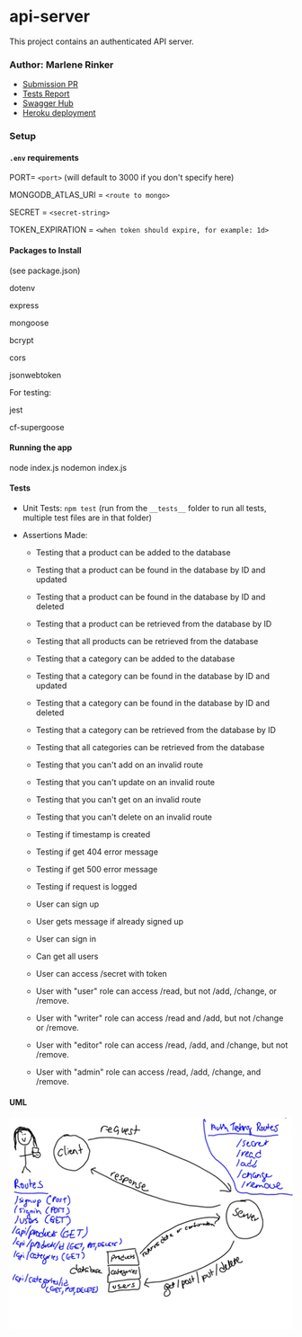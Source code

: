 # api-server

This project contains an authenticated API server.


### Author: Marlene Rinker

- [Submission PR](https://github.com/marlenerinker-401-advanced-javascript/authenticated-api-server/pull/1)
- [Tests Report](https://github.com/marlenerinker-401-advanced-javascript/authenticated-api-server/actions)
- [Swagger Hub](https://app.swaggerhub.com/apis/marlene-rinker/auth-api-server/0.1)
- [Heroku deployment](https://auth-api-server-mr401.herokuapp.com/)



### Setup

#### `.env` requirements
PORT= `<port>` (will default to 3000 if you don't specify here)

MONGODB_ATLAS_URI = `<route to mongo>`

SECRET = `<secret-string>`

TOKEN_EXPIRATION = `<when token should expire, for example: 1d>`

#### Packages to Install
(see package.json)

dotenv

express

mongoose

bcrypt

cors

jsonwebtoken


For testing:

jest

cf-supergoose



#### Running the app
node index.js 
nodemon index.js


#### Tests
- Unit Tests: `npm test` (run from the `__tests__` folder to run all tests, multiple test files are in that folder)

- Assertions Made:

  - Testing that a product can be added to the database

  - Testing that a product can be found in the database by ID and updated

  - Testing that a product can be found in the database by ID and deleted

  - Testing that a product can be retrieved from the database by ID

  - Testing that all products can be retrieved from the database

  - Testing that a category can be added to the database

  - Testing that a category can be found in the database by ID and updated

  - Testing that a category can be found in the database by ID and deleted

  - Testing that a category can be retrieved from the database by ID

  - Testing that all categories can be retrieved from the database

  - Testing that you can't add on an invalid route

  - Testing that you can't update on an invalid route

  - Testing that you can't get on an invalid route

  - Testing that you can't delete on an invalid route   

  - Testing if timestamp is created

  - Testing if get 404 error message

  - Testing if get 500 error message

  - Testing if request is logged
  - User can sign up
  - User gets message if already signed up
  - User can sign in
  - Can get all users
  - User can access /secret with token
  - User with "user" role can access /read, but not /add, /change, or /remove.
  - User with "writer" role can access /read and /add, but not /change or /remove.
  - User with "editor" role can access /read, /add, and /change, but not /remove.
  - User with "admin" role can access /read, /add, /change, and /remove.



#### UML
![UML Diagram](auth-api-server-whiteboard.jpg)

